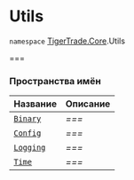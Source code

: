 
# Utils

`namespace` [TigerTrade.Core](../TigerTrade.Core.md).Utils

===


### Пространства имён
| Название | Описание |
| --- | --- |
| [`Binary`](./Utils/Binary.md) | *===* |
| [`Config`](./Utils/Config.md) | *===* |
| [`Logging`](./Utils/Logging.md) | *===* |
| [`Time`](./Utils/Time.md) | *===* |
